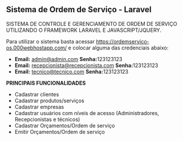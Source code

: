 ## Sistema de Ordem de Serviço - Laravel

SISTEMA DE CONTROLE E GERENCIAMENTO DE ORDEM DE SERVIÇO UTILIZANDO O FRAMEWORK LARAVEL E JAVASCRIPT/JQUERY.

Para utilizar o sistema basta acessar <a href="https://ordemservico-os.000webhostapp.com/:">https://ordemservico-os.000webhostapp.com/ e colocar alguma das credenciais abaixo:
  
- <b>Email:</b> admin@admin.com <b>Senha:</b>123123123
- <b>Email:</b> recepcionista@recepcionista.com <b>Senha:</b>123123123
- <b>Email:</b> tecnico@tecnico.com <b>Senha:</b>123123123

<b>PRINCIPAIS FUNCIONALIDADES</b>
- Cadastrar clientes
- Cadastrar produtos/serviços
- Cadastrar empresas
- Cadastrar usuários com níveis de acesso (Administradores, Recepcionistas e  técnicos)
- Cadastrar Orçamentos/Ordem de serviço
- Emitir Orçamentos/Ordem de serviço
